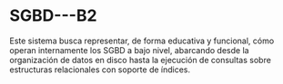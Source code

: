 # SGBD---B2
Este sistema busca representar, de forma educativa y funcional, cómo operan internamente los SGBD a bajo nivel, abarcando desde la organización de datos en disco hasta la ejecución de consultas sobre estructuras relacionales con soporte de índices.
